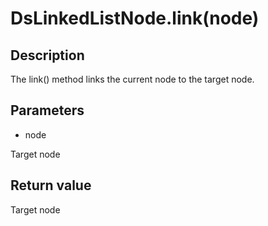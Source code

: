 # DsLinkedListNode.link(node)

## Description

The link() method links the current node to the target node.

## Parameters

- node

Target node

## Return value

Target node
